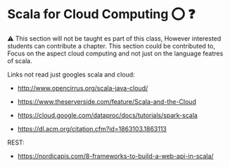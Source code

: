 # Scala for Cloud Computing :o: :question:

:warning: This section will not be taught es part of this class, 
However interested students can contribute a chapter.
This section could be contributed to, Focus on the aspect 
cloud computing and not just on the language featres of scala.

Links not read just googles scala and cloud:

* <http://www.opencirrus.org/scala-java-cloud/>
* <https://www.theserverside.com/feature/Scala-and-the-Cloud>
* <https://cloud.google.com/dataproc/docs/tutorials/spark-scala>

* <https://dl.acm.org/citation.cfm?id=1863103.1863113>

REST:

* <https://nordicapis.com/8-frameworks-to-build-a-web-api-in-scala/>
